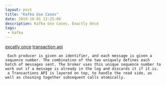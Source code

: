 ```yaml
---
layout: post
title: "Kafka Use Cases"
date: 2019-10-01 12:25:06
description: Kafka Use Cases, Exactly Once
tags: 
 - kafka
---
```

[excatly once](https://www.confluent.io/blog/chain-services-exactly-guarantees/)
[transaction api](https://www.confluent.io/blog/transactions-apache-kafka/)
```
 Each producer is given an identifier, and each message is given a sequence number. The combination of the two uniquely defines each batch of messages sent. The broker uses this unique sequence number to work out if a message is already in the log and discards it if it is.
 a Transactions API is layered on top, to handle the read side, as well as chaining together subsequent calls atomically.
```
